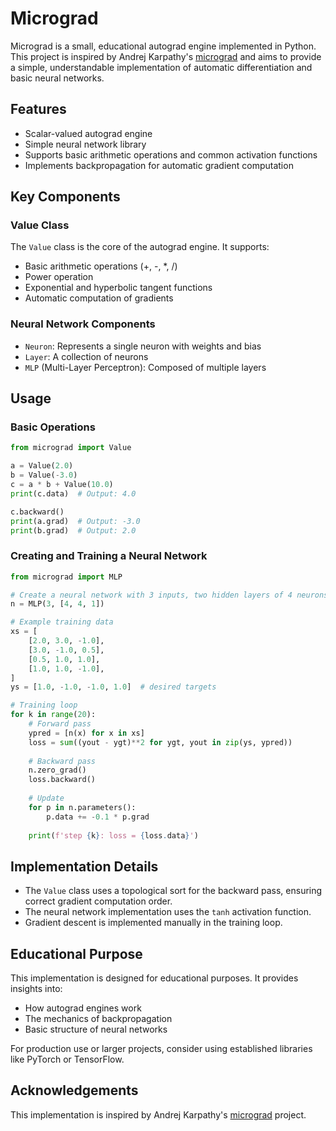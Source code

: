 # Micrograd

Micrograd is a small, educational autograd engine implemented in Python. This project is inspired by Andrej Karpathy's [micrograd](https://github.com/karpathy/micrograd) and aims to provide a simple, understandable implementation of automatic differentiation and basic neural networks.

## Features

- Scalar-valued autograd engine
- Simple neural network library
- Supports basic arithmetic operations and common activation functions
- Implements backpropagation for automatic gradient computation

## Key Components

### Value Class

The `Value` class is the core of the autograd engine. It supports:

- Basic arithmetic operations (+, -, *, /)
- Power operation
- Exponential and hyperbolic tangent functions
- Automatic computation of gradients

### Neural Network Components

- `Neuron`: Represents a single neuron with weights and bias
- `Layer`: A collection of neurons
- `MLP` (Multi-Layer Perceptron): Composed of multiple layers

## Usage

### Basic Operations

```python
from micrograd import Value

a = Value(2.0)
b = Value(-3.0)
c = a * b + Value(10.0)
print(c.data)  # Output: 4.0

c.backward()
print(a.grad)  # Output: -3.0
print(b.grad)  # Output: 2.0
```

### Creating and Training a Neural Network

```python
from micrograd import MLP

# Create a neural network with 3 inputs, two hidden layers of 4 neurons each, and 1 output
n = MLP(3, [4, 4, 1])

# Example training data
xs = [
    [2.0, 3.0, -1.0],
    [3.0, -1.0, 0.5],
    [0.5, 1.0, 1.0],
    [1.0, 1.0, -1.0],
]
ys = [1.0, -1.0, -1.0, 1.0]  # desired targets

# Training loop
for k in range(20):
    # Forward pass
    ypred = [n(x) for x in xs]
    loss = sum((yout - ygt)**2 for ygt, yout in zip(ys, ypred))
    
    # Backward pass
    n.zero_grad()
    loss.backward()
    
    # Update
    for p in n.parameters():
        p.data += -0.1 * p.grad
    
    print(f'step {k}: loss = {loss.data}')
```

## Implementation Details

- The `Value` class uses a topological sort for the backward pass, ensuring correct gradient computation order.
- The neural network implementation uses the `tanh` activation function.
- Gradient descent is implemented manually in the training loop.

## Educational Purpose

This implementation is designed for educational purposes. It provides insights into:

- How autograd engines work
- The mechanics of backpropagation
- Basic structure of neural networks

For production use or larger projects, consider using established libraries like PyTorch or TensorFlow.

## Acknowledgements

This implementation is inspired by Andrej Karpathy's [micrograd](https://github.com/karpathy/micrograd) project.
